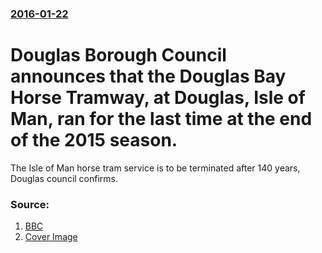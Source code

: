### [2016-01-22](/news/2016/01/22/index.md)

# Douglas Borough Council announces that the Douglas Bay Horse Tramway, at Douglas, Isle of Man, ran for the last time at the end of the 2015 season. 

The Isle of Man horse tram service is to be terminated after 140 years, Douglas council confirms.


### Source:

1. [BBC](http://www.bbc.co.uk/news/world-europe-isle-of-man-35380961)
1. [Cover Image](http://ichef.bbci.co.uk/news/1024/media/images/78129000/jpg/_78129918_img_0851.jpg)
